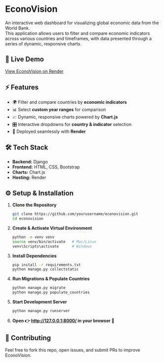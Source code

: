 # EconoVision
An interactive web dashboard for visualizing global economic data from the World Bank.  
This application allows users to filter and compare economic indicators across various countries and timeframes, with data presented through a series of dynamic, responsive charts.

## 🚀 Live Demo
[View EconoVision on Render](https://worldbank-dashboard.onrender.com/)

## ⚡ Features
- 🌍 Filter and compare countries by **economic indicators**  
- 📊 Select **custom year ranges** for comparison  
- 📈 Dynamic, responsive charts powered by **Chart.js**  
- 🎛 Interactive dropdowns for **country & indicator** selection  
- 🚀 Deployed seamlessly with **Render**  

## 🛠 Tech Stack
- **Backend:** Django  
- **Frontend:** HTML, CSS, Bootstrap  
- **Charts:** Chart.js  
- **Hosting:** Render  

## ⚙️ Setup & Installation

1. **Clone the Repository**
   ```bash
   git clone https://github.com/yourusername/econovision.git
   cd econovision

2. **Create & Activate Virtual Environment**
    ```bash
   python -m venv venv
   source venv/bin/activate   # Mac/Linux
   venv\Scripts\activate      # Windows

4. **Install Dependencies**
    ```bash
    pip install -r requirements.txt
    python manage.py collectstatic
    
6. **Run Migrations & Populate Countries**
   ```bash
   python manage.py migrate
   python manage.py populate_countries
   
8. **Start Development Server**
   ```bash
   python manage.py runserver

10. **Open 👉 http://127.0.0.1:8000/  in your browser 🎉**

## 👥 Contributing

Feel free to fork this repo, open issues, and submit PRs to improve EconoVision.


   
